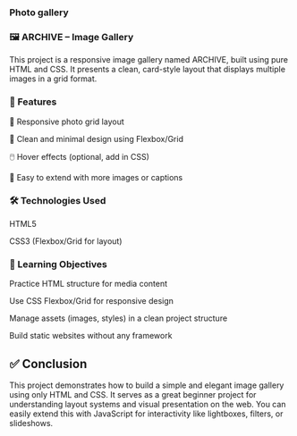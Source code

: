 ### Photo gallery
### 🖼️ ARCHIVE – Image Gallery
This project is a responsive image gallery named ARCHIVE, built using pure HTML and CSS. It presents a clean, card-style layout that displays multiple images in a grid format.

### 📌 Features
📸 Responsive photo grid layout

💠 Clean and minimal design using Flexbox/Grid

🖱️ Hover effects (optional, add in CSS)

🧩 Easy to extend with more images or captions
### 🛠️ Technologies Used
HTML5

CSS3 (Flexbox/Grid for layout)

### 🎯 Learning Objectives
Practice HTML structure for media content

Use CSS Flexbox/Grid for responsive design

Manage assets (images, styles) in a clean project structure

Build static websites without any framework

## ✅ Conclusion
This project demonstrates how to build a simple and elegant image gallery using only HTML and CSS. It serves as a great beginner project for understanding layout systems and visual presentation on the web. You can easily extend this with JavaScript for interactivity like lightboxes, filters, or slideshows.

